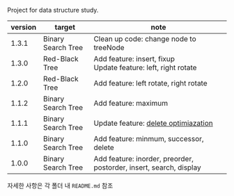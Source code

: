 Project for data structure study.

|version|target|note|
|---|---|---|
|1.3.1|Binary Search Tree|Clean up code: change node to treeNode|
|1.3.0|Red-Black Tree|Add feature: insert, fixup<br>Update feature: left, right rotate|
|1.2.0|Red-Black Tree|Add feature: left rotate, right rotate|
|1.1.2|Binary Search Tree|Add feature: maximum|
|1.1.1|Binary Search Tree|Update feature: [delete optimiazation](https://youtu.be/jZxjrJ9CgQw?t=1175)|
|1.1.0|Binary Search Tree|Add feature: minmum, successor, delete|
|1.0.0|Binary Search Tree|Add feature: inorder, preorder, postorder, insert, search, display|

자세한 사항은 각 폴더 내 `README.md` 참조